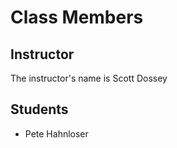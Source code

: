 # Class Members

## Instructor

The instructor's name is Scott Dossey

## Students

* Pete Hahnloser